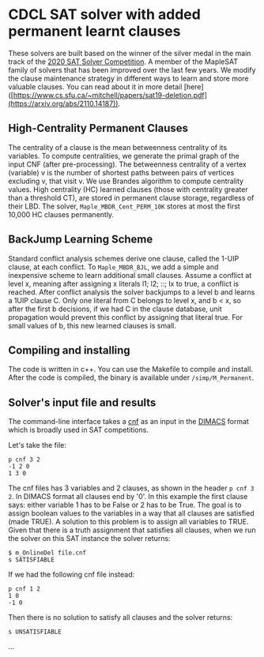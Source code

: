 CDCL SAT solver with added permanent learnt clauses
===========================================


These solvers are built based on the winner of the silver
medal in the main track of the [2020 SAT Solver Competition]([https://helda.helsinki.fi/items/3bd6f832-e0cf-4db9-bf9b-89764dea3a72](https://satcompetition.github.io/2020/)). A member of the MapleSAT family of
solvers that has been improved over the last few years.
We modify the clause maintenance strategy in different ways to learn and store more valuable clauses.
You can read about it in more detail [here] ([https://www.cs.sfu.ca/~mitchell/papers/sat19-deletion.pdf](https://arxiv.org/abs/2110.14187)). 

High-Centrality Permanent Clauses
------------------------

The centrality of a clause is the mean betweenness centrality
of its variables. To compute centralities, we generate the
primal graph of the input CNF (after pre-processing). The
betweenness centrality of a vertex (variable) v is the number
of shortest paths between pairs of vertices excluding v, that
visit v. We use Brandes algorithm to compute centrality values.
High centrality (HC) learned clauses (those with centrality greater than a threshold CT), are stored in
permanent clause storage, regardless of their LBD. The solver, `Maple_MBDR_Cent_PERM_10K` stores at
most the first 10,000 HC clauses permanently.

BackJump Learning Scheme
------------------------

Standard conflict analysis schemes derive one clause, called
the 1-UIP clause, at each conflict. To `Maple_MBDR_BJL`, we
add a simple and inexpensive scheme to learn additional small
clauses. Assume a conflict at level x, meaning after assigning x literals l1; l2; ::; lx to
true, a conflict is reached. After conflict analysis the solver
backjumps to a level b and learns a 1UIP clause C. Only one literal from C belongs
to level x, and b < x, so after the first b decisions, if we had
C in the clause database, unit propagation would prevent this
conflict by assigning that literal true. For small values of b, this
new learned clauses is small.


Compiling and installing
------------------------

The code is written in c++. You can use the Makefile to compile and install. 
After the code is compiled, the binary is available under `/simp/M_Permanent`.



Solver's input file and results
-------------------------------
The command-line interface takes a [cnf](http://en.wikipedia.org/wiki/Conjunctive_normal_form) as an
input in the [DIMACS](http://www.satcompetition.org/2009/format-benchmarks2009.html)
format which is broadly used in SAT competitions.


Let's take the file:

```
p cnf 3 2
-1 2 0
1 3 0
```

The cnf files has 3 variables and 2 clauses, as shown in the header `p cnf 3 2`. 
In DIMACS format all clauses end by '0'. In this example the first clause says: either variable 1 has to be False or 2 has to be True.
The goal is to assign boolean values to the variables in a way that all clauses are satisfied (made TRUE). A solution to this problem is to assign all variables to TRUE. 
Given that there is a truth assignment that satisfies all clauses, when we run the solver on this SAT instance the solver returns:

```
$ m_OnlineDel file.cnf
s SATISFIABLE
```

If we had the following cnf file instead:

```
p cnf 1 2
1 0
-1 0
```

Then there is no solution to satisfy all clauses and the solver returns:

```
s UNSATISFIABLE
```

...
